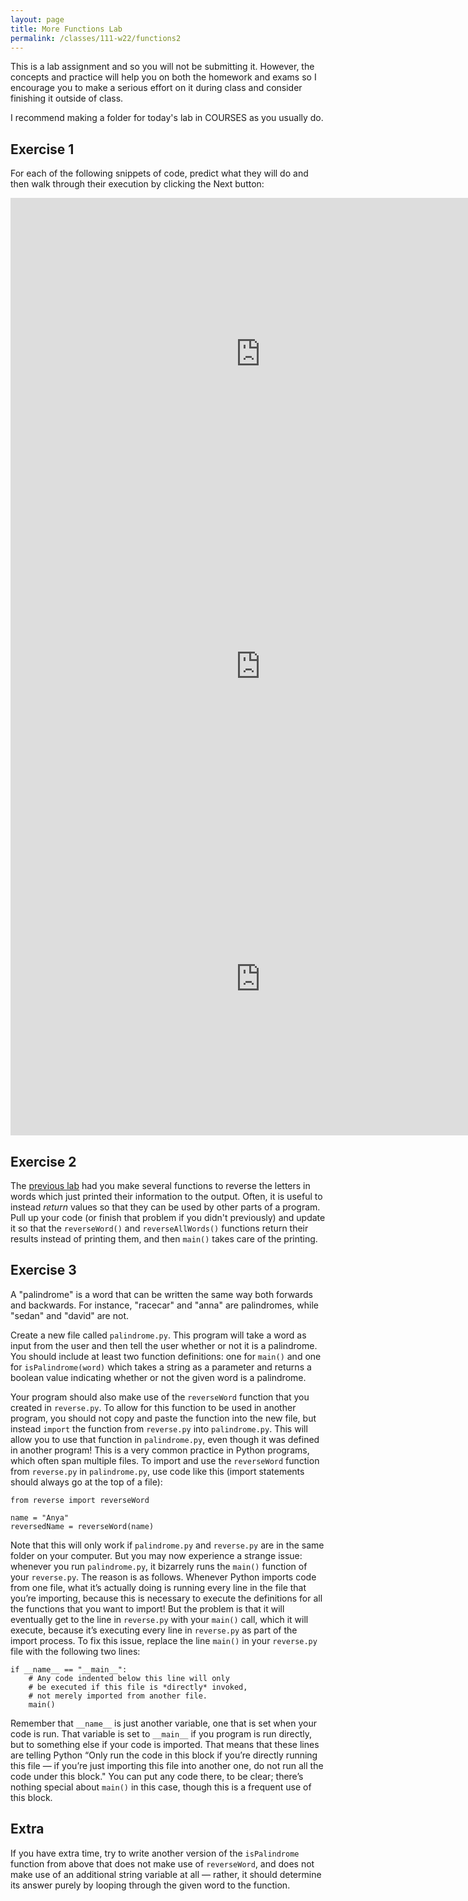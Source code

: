 ```yaml
---
layout: page
title: More Functions Lab
permalink: /classes/111-w22/functions2
---
```


This is a lab assignment and so you will not be submitting it.
However, the concepts and practice will help you on both the homework and exams so I encourage you to make a serious effort on it during class and consider finishing it outside of class.

I recommend making a folder for today's lab in COURSES as you usually do.

## Exercise 1
For each of the following snippets of code, predict what they will do and then walk through their execution by clicking the Next button:

<iframe width="800" height="500" frameborder="0" src="https://pythontutor.com/iframe-embed.html#code=def%20bar%28lst%29%3A%0A%20%20%20%20print%28lst%29%0A%20%20%20%20lst%5B0%5D%20%2B%3D%2010%0A%20%20%20%20print%28lst%29%0A%0AmyList%20%3D%20%5B1,%202,%203%5D%0A%0Abar%28myList%29%0A%0Aprint%28myList%29%0A%0A&codeDivHeight=400&codeDivWidth=350&cumulative=false&curInstr=0&heapPrimitives=nevernest&origin=opt-frontend.js&py=3&rawInputLstJSON=%5B%5D&textReferences=false"> </iframe>

<iframe width="800" height="500" frameborder="0" src="https://pythontutor.com/iframe-embed.html#code=def%20addTileToHand%28tile,%20hand%29%3A%0A%20%20%20%20tile%20%3D%20'-'%20%2B%20tile%20%2B%20'-'%0A%0A%20%20%20%20hand.append%28tile%29%0A%0AmyTile%20%3D%20'a'%0AmyHand%20%3D%20%5B'-b-',%20'-c-'%5D%0AaddTileToHand%28myTile,%20myHand%29%0Aprint%28myTile%29%0Aprint%28myHand%29%0A%0A&codeDivHeight=400&codeDivWidth=350&cumulative=false&curInstr=0&heapPrimitives=nevernest&origin=opt-frontend.js&py=3&rawInputLstJSON=%5B%5D&textReferences=false"> </iframe>

<iframe width="800" height="500" frameborder="0" src="https://pythontutor.com/iframe-embed.html#code=def%20mystery%28n%29%3A%0A%20%20%20%20total%20%3D%201%0A%20%20%20%20while%20n%20%3E%200%3A%0A%20%20%20%20%20%20%20%20total%20*%3D%20n%0A%20%20%20%20%20%20%20%20n%20-%3D%201%0A%20%20%20%20return%20total%0A%0Ax%20%3D%204%0Amystery%28x%29%0A&codeDivHeight=400&codeDivWidth=350&cumulative=false&curInstr=0&heapPrimitives=nevernest&origin=opt-frontend.js&py=3&rawInputLstJSON=%5B%5D&textReferences=false"> </iframe>

## Exercise 2

The [previous lab](functions1) had you make several functions to reverse the letters in words which just printed their information to the output.
Often, it is useful to instead *return* values so that they can be used by other parts of a program.
Pull up your code (or finish that problem if you didn't previously) and update it so that the `reverseWord()` and `reverseAllWords()` functions return their results instead of printing them, and then `main()` takes care of the printing.

## Exercise 3
A "palindrome" is a word that can be written the same way both forwards and backwards. 
For instance, "racecar" and "anna" are palindromes, while "sedan" and "david" are not.

Create a new file called `palindrome.py`. 
This program will take a word as input from the user and then tell the user whether or not it is a palindrome. 
You should include at least two function definitions: one for `main()` and one for `isPalindrome(word)` which takes a string as a parameter and returns a boolean value indicating whether or not the given word is a palindrome.

Your program should also make use of the `reverseWord` function that you created in `reverse.py`. 
To allow for this function to be used in another program, you should not copy and paste the function into the new file, but instead `import` the function from `reverse.py` into `palindrome.py`. 
This will allow you to use that function in `palindrome.py`, even though it was defined in another program! 
This is a very common practice in Python programs, which often span multiple files. 
To import and use the `reverseWord` function from `reverse.py` in `palindrome.py`, use code like this (import statements should always go at the top of a file):
```
from reverse import reverseWord

name = "Anya"
reversedName = reverseWord(name)
```

Note that this will only work if `palindrome.py` and `reverse.py` are in the same folder on your computer. 
But you may now experience a strange issue: whenever you run `palindrome.py`, it bizarrely runs the `main()` function of your `reverse.py`. 
The reason is as follows. 
Whenever Python imports code from one file, what it’s actually doing is running every line in the file that you’re importing, because this is necessary to execute the definitions for all the functions that you want to import! 
But the problem is that it will eventually get to the line in `reverse.py` with your `main()` call, which it will execute, because it’s executing every line in `reverse.py` as part of the import process. 
To fix this issue, replace the line `main()` in your `reverse.py` file with the following two lines:
```
if __name__ == "__main__":
    # Any code indented below this line will only
    # be executed if this file is *directly* invoked,
    # not merely imported from another file.
    main()
```

Remember that `__name__` is just another variable, one that is set when your code is run. 
That variable is set to `__main__` if you program is run directly, but to something else if your code is imported.
That means that these lines are telling Python “Only run the code in this block if you’re directly running this file — if you’re just importing this file into another one, do not run all the code under this block."
You can put any code there, to be clear; there’s nothing special about `main()` in this case, though this is a frequent use of this block.

## Extra
If you have extra time, try to write another version of the `isPalindrome` function from above that does not make use of `reverseWord`, and does not make use of an additional string variable at all — rather, it should determine its answer purely by looping through the given word to the function.
